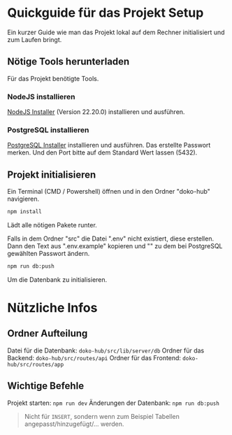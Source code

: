 # Quickguide für das Projekt Setup

Ein kurzer Guide wie man das Projekt lokal auf dem Rechner initialisiert und zum Laufen bringt.

## Nötige Tools herunterladen

Für das Projekt benötigte Tools.

### NodeJS installieren

[NodeJS Installer](https://nodejs.org/en/download) (Version 22.20.0) installieren und ausführen.

### PostgreSQL installieren

[PostgreSQL Installer](https://www.enterprisedb.com/downloads/postgres-postgresql-downloads) installieren und ausführen.
Das erstellte Passwort merken.
Und den Port bitte auf dem Standard Wert lassen (5432).

## Projekt initialisieren

Ein Terminal (CMD / Powershell) öffnen und in den Ordner "doko-hub" navigieren.
```bash
npm install
```
Lädt alle nötigen Pakete runter.

Falls in dem Ordner "src" die Datei ".env" nicht existiert, diese erstellen.
Dann den Text aus ".env.example" kopieren und "<passwort>" zu dem bei PostgreSQL gewählten Passwort ändern.

```bash
npm run db:push
```
Um die Datenbank zu initialisieren.

# Nützliche Infos

## Ordner Aufteilung

Datei für die Datenbank: `doko-hub/src/lib/server/db`
Ordner für das Backend: `doko-hub/src/routes/api`
Ordner für das Frontend: `doko-hub/src/routes/app`

## Wichtige Befehle

Projekt starten: `npm run dev`
Änderungen der Datenbank: `npm run db:push`
> Nicht für `INSERT`, sondern wenn zum Beispiel Tabellen angepasst/hinzugefügt/... werden.